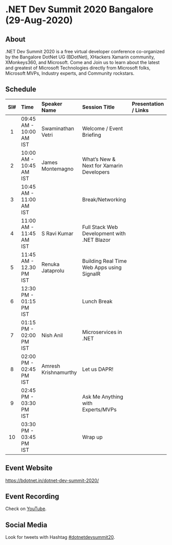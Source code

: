 # .NET Dev Summit 2020 Bangalore (29-Aug-2020)

## About 

.NET Dev Summit 2020 is a free virtual developer conference co-organized by the Bangalore DotNet UG (BDotNet), XHackers Xamarin community, XMonkeys360, and Microsoft. Come and Join us to learn about the latest and greatest of Microsoft Technologies directly from Microsoft folks, Microsoft MVPs, Industry experts, and Community rockstars.


## Schedule 

| Sl# | Time | Speaker Name | Session Title | Presentation / Links |
|:---:|:-----------|:-----------|:---------|:------------|
| 1  | 09:45 AM - 10:00 AM IST | Swaminathan Vetri | Welcome / Event Briefing |   |
| 2  | 10:00 AM - 10:45 AM IST | James Montemagno | What’s New & Next for Xamarin Developers |   |
| 3  | 10:45 AM - 11:00 AM IST |  | Break/Networking |   |
| 4  | 11:00 AM - 11:45 AM IST | S Ravi Kumar | Full Stack Web Development with .NET Blazor |   |
| 5  | 11:45 AM - 12.30 PM IST | Renuka Jataprolu | Building Real Time Web Apps using SignalR |   |
| 6  | 12:30 PM - 01:15 PM IST |  | Lunch Break |   |
| 7  | 01:15 PM - 02:00 PM IST | Nish Anil | Microservices in .NET |   |
| 8  | 02:00 PM - 02:45 PM IST | Amresh Krishnamurthy | Let us DAPR! |   |
| 9  | 02:45 PM - 03:30 PM IST |  | Ask Me Anything with Experts/MVPs |   |
| 10 | 03:30 PM - 03:45 PM IST |  | Wrap up |   |

## Event Website 

https://bdotnet.in/dotnet-dev-summit-2020/

## Event Recording 
Check on [YouTube](https://www.youtube.com/watch?v=V0CG6hGXpkE "YouTube Live Event Recording"). 

## Social Media 
Look for tweets with Hashtag [#dotnetdevsummit20](https://twitter.com/hashtag/dotnetdevsummit20 "Social Media Posts"). 


